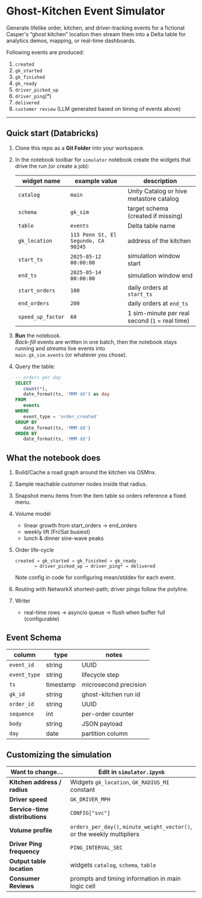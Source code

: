 # Ghost-Kitchen Event **Simulator**

Generate lifelike order, kitchen, and driver-tracking events for a fictional Casper's “ghost kitchen” location then stream them into a Delta table for analytics demos, mapping, or real-time dashboards.

Following events are produced:

1. `created `
2. `gk_started`
3. `gk_finished`
4. `gk_ready`
5. `driver_picked_up` 
6. `driver_ping`(*)
7. `delivered`
8. `customer review` (LLM generated based on timing of events above)

---

## Quick start (Databricks)

1. Clone this repo as a **Git Folder** into your workspace.
2. In the notebook toolbar for `simulator` notebook create the widgets that drive the run (or create a job):

   | widget name | example value | description |
   |-------------|---------------|-------------|
   | `catalog`   | `main`        | Unity Catalog or hive metastore catalog |
   | `schema`    | `gk_sim`      | target schema (created if missing) |
   | `table`     | `events`      | Delta table name |
   | `gk_location` | `115 Penn St, El Segundo, CA 90245` | address of the kitchen |
   | `start_ts`  | `2025-05-12 00:00:00` | simulation window start |
   | `end_ts`    | `2025-05-14 00:00:00` | simulation window end |
   | `start_orders` | `100` | daily orders at `start_ts` |
   | `end_orders`   | `200` | daily orders at `end_ts` |
   | `speed_up_factor` | `60` | 1 sim-minute per real second (`1` = real time) |

3. **Run** the notebook.  
   *Back-fill* events are written in one batch, then the notebook stays
   running and *streams* live events into  
   `main.gk_sim.events` (or whatever you chose).

4. Query the table:

   ```sql
   -- orders per day
   SELECT
      count(*),
      date_format(ts, 'MMM dd') as day
   FROM
      events
   WHERE
      event_type = 'order_created'
   GROUP BY
      date_format(ts, 'MMM dd')
   ORDER BY
      date_format(ts, 'MMM dd')
   ```

## What the notebook does

1. Build/Cache a road graph around the kitchen via OSMnx.
2. Sample reachable customer nodes inside that radius.
3. Snapshot menu items from the item table so orders reference a fixed menu.
4. Volume model
   - linear growth from start_orders → end_orders
   - weekly lift (Fri/Sat busiest)
   - lunch & dinner sine-wave peaks
5. Order life-cycle
   ```
   created → gk_started → gk_finished → gk_ready
          → driver_picked_up → driver_ping* → delivered
   ```

   Note config in code for configuring mean/stddev for each event.
6. Routing with NetworkX shortest-path; driver pings follow the polyline.
7. Writer
   - real-time rows → asyncio queue → flush when buffer full (configurable)

## Event Schema

| column       | type      | notes                 |
| ------------ | --------- | --------------------- |
| `event_id`   | string    | UUID                  |
| `event_type` | string    | lifecycle step        |
| `ts`         | timestamp | microsecond precision |
| `gk_id`      | string    | ghost-kitchen run id  |
| `order_id`   | string    | UUID                  |
| `sequence`   | int       | per-order counter     |
| `body`       | string    | JSON payload          |
| `day`        | date      | partition column      |


## Customizing the simulation

| Want to change…                | Edit in `simulator.ipynb`                                               |
| ------------------------------ | ----------------------------------------------------------------------- |
| **Kitchen address / radius**   | Widgets `gk_location`, `GK_RADIUS_MI` constant                          |
| **Driver speed**               | `GK_DRIVER_MPH`                                                         |
| **Service-time distributions** | `CONFIG["svc"]`                                    |
| **Volume profile**             | `orders_per_day()`, `minute_weight_vector()`, or the weekly multipliers |
| **Driver Ping frequency**      | `PING_INTERVAL_SEC`                                                     |
| **Output table location**      | widgets `catalog`, `schema`, `table`                                    |
| **Consumer Reviews**           | prompts and timing information in main logic cell                       |

